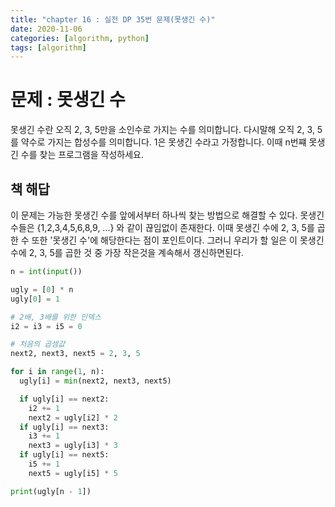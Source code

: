 ```yaml
---
title: "chapter 16 : 실전 DP 35번 문제(못생긴 수)"
date: 2020-11-06
categories: [algorithm, python]
tags: [algorithm]
---
```

# 문제 : 못생긴 수
못생긴 수란 오직 2, 3, 5만을 소인수로 가지는 수를 의미합니다. 다시말해 오직 2, 3, 5를 약수로 가지는 합성수를 의미합니다. 1은 못생긴 수라고 가정합니다. 이때 n번쨰 못생긴 수를 찾는 프로그램을 작성하세요.

## 책 해답
이 문제는 가능한 못생긴 수를 앞에서부터 하나씩 찾는 방법으로 해결할 수 있다. 못생긴 수들은 {1,2,3,4,5,6,8,9, ...} 와 같이 끊임없이 존재한다. 이때 못생긴 수에 2, 3, 5를 곱한 수 또한 '못생긴 수'에 해당한다는 점이 포인트이다.
그러니 우리가 할 일은 이 못생긴 수에 2, 3, 5를 곱한 것 중 가장 작은것을 계속해서 갱신하면된다.
```python
n = int(input())

ugly = [0] * n
ugly[0] = 1

# 2배, 3배를 위한 인덱스
i2 = i3 = i5 = 0

# 처음의 곱셈값
next2, next3, next5 = 2, 3, 5

for i in range(1, n):
  ugly[i] = min(next2, next3, next5)

  if ugly[i] == next2:
    i2 += 1
    next2 = ugly[i2] * 2
  if ugly[i] == next3:
    i3 += 1
    next3 = ugly[i3] * 3
  if ugly[i] == next5:
    i5 += 1
    next5 = ugly[i5] * 5

print(ugly[n - 1])
```
